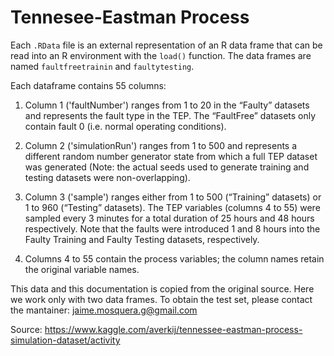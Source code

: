 # Tennesee-Eastman Process

Each `.RData` file is an external representation of an R data frame that can be read into an R environment with the `load()` function. The data frames are named `faultfreetrainin` and `faultytesting`.

Each dataframe contains 55 columns:

1. Column 1 ('faultNumber') ranges from 1 to 20 in the “Faulty” datasets and represents the fault type in the TEP. The “FaultFree” datasets only contain fault 0 (i.e. normal operating conditions).

2. Column 2 ('simulationRun') ranges from 1 to 500 and represents a different random number generator state from which a full TEP dataset was generated (Note: the actual seeds used to generate training and testing datasets were non-overlapping).

3. Column 3 ('sample') ranges either from 1 to 500 (“Training” datasets) or 1 to 960 (“Testing” datasets). The TEP variables (columns 4 to 55) were sampled every 3 minutes for a total duration of 25 hours and 48 hours respectively. Note that the faults were introduced 1 and 8 hours into the Faulty Training and Faulty Testing datasets, respectively.

4. Columns 4 to 55 contain the process variables; the column names retain the original variable names.

This data and this documentation is copied from the original source. Here we work only with two data frames. To obtain the test set, please contact the mantainer: [jaime.mosquera.g@gmail.com](jaime.mosquera.g@gmail.com)

Source: https://www.kaggle.com/averkij/tennessee-eastman-process-simulation-dataset/activity